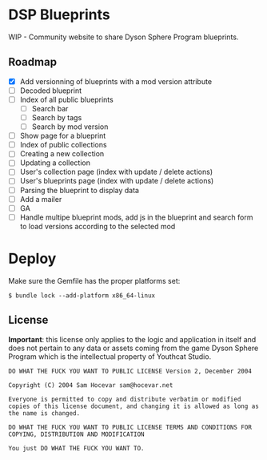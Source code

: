 # DSP Blueprints

WIP - Community website to share Dyson Sphere Program blueprints.

## Roadmap

- [x] Add versionning of blueprints with a mod version attribute
- [ ] Decoded blueprint
- [ ] Index of all public blueprints
  - [ ] Search bar
  - [ ] Search by tags
  - [ ] Search by mod version
- [ ] Show page for a blueprint
- [ ] Index of public collections
- [ ] Creating a new collection
- [ ] Updating a collection
- [ ] User's collection page (index with update / delete actions)
- [ ] User's blueprints page (index with update / delete actions)
- [ ] Parsing the blueprint to display data
- [ ] Add a mailer
- [ ] GA
- [ ] Handle multipe blueprint mods, add js in the blueprint and search form to load versions according to the selected mod

# Deploy

Make sure the Gemfile has the proper platforms set:

```
$ bundle lock --add-platform x86_64-linux
```

## License

**Important**: this license only applies to the logic and application in itself and does not pertain to any data or assets coming from the game Dyson Sphere Program which is the intellectual property of Youthcat Studio.

```
DO WHAT THE FUCK YOU WANT TO PUBLIC LICENSE Version 2, December 2004

Copyright (C) 2004 Sam Hocevar sam@hocevar.net

Everyone is permitted to copy and distribute verbatim or modified copies of this license document, and changing it is allowed as long as the name is changed.

DO WHAT THE FUCK YOU WANT TO PUBLIC LICENSE TERMS AND CONDITIONS FOR COPYING, DISTRIBUTION AND MODIFICATION

You just DO WHAT THE FUCK YOU WANT TO.
```